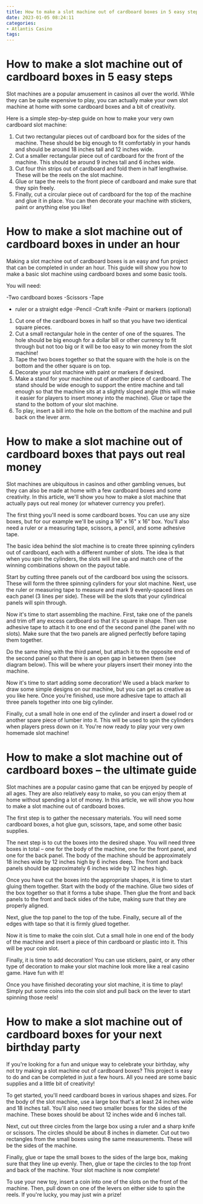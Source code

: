 ```yaml
---
title: How to make a slot machine out of cardboard boxes in 5 easy steps 
date: 2023-01-05 08:24:11
categories:
- Atlantis Casino
tags:
---
```



#  How to make a slot machine out of cardboard boxes in 5 easy steps 

Slot machines are a popular amusement in casinos all over the world. While they can be quite expensive to play, you can actually make your own slot machine at home with some cardboard boxes and a bit of creativity.

Here is a simple step-by-step guide on how to make your very own cardboard slot machine:

1. Cut two rectangular pieces out of cardboard box for the sides of the machine. These should be big enough to fit comfortably in your hands and should be around 18 inches tall and 12 inches wide. 
2. Cut a smaller rectangular piece out of cardboard for the front of the machine. This should be around 9 inches tall and 6 inches wide. 
3. Cut four thin strips out of cardboard and fold them in half lengthwise. These will be the reels on the slot machine. 
4. Glue or tape the reels to the front piece of cardboard and make sure that they spin freely. 
5. Finally, cut a circular piece out of cardboard for the top of the machine and glue it in place. You can then decorate your machine with stickers, paint or anything else you like!

#  How to make a slot machine out of cardboard boxes in under an hour 

Making a slot machine out of cardboard boxes is an easy and fun project that can be completed in under an hour. This guide will show you how to make a basic slot machine using cardboard boxes and some basic tools.

You will need:

-Two cardboard boxes
-Scissors
-Tape
- ruler or a straight edge 
-Pencil
-Craft knife 
-Paint or markers (optional)

1. Cut one of the cardboard boxes in half so that you have two identical square pieces.
2. Cut a small rectangular hole in the center of one of the squares. The hole should be big enough for a dollar bill or other currency to fit through but not too big or it will be too easy to win money from the slot machine!
3. Tape the two boxes together so that the square with the hole is on the bottom and the other square is on top.
4. Decorate your slot machine with paint or markers if desired. 
5. Make a stand for your machine out of another piece of cardboard. The stand should be wide enough to support the entire machine and tall enough so that the machine sits at a slightly sloped angle (this will make it easier for players to insert money into the machine). Glue or tape the stand to the bottom of your slot machine. 
6. To play, insert a bill into the hole on the bottom of the machine and pull back on the lever arm.

#  How to make a slot machine out of cardboard boxes that pays out real money 

Slot machines are ubiquitous in casinos and other gambling venues, but they can also be made at home with a few cardboard boxes and some creativity. In this article, we'll show you how to make a slot machine that actually pays out real money (or whatever currency you prefer).

The first thing you'll need is some cardboard boxes. You can use any size boxes, but for our example we'll be using a 16" x 16" x 16" box. You'll also need a ruler or a measuring tape, scissors, a pencil, and some adhesive tape.

The basic idea behind the slot machine is to create three spinning cylinders out of cardboard, each with a different number of slots. The idea is that when you spin the cylinders, the slots will line up and match one of the winning combinations shown on the payout table.

Start by cutting three panels out of the cardboard box using the scissors. These will form the three spinning cylinders for your slot machine. Next, use the ruler or measuring tape to measure and mark 9 evenly-spaced lines on each panel (3 lines per side). These will be the slots that your cylindrical panels will spin through.

Now it's time to start assembling the machine. First, take one of the panels and trim off any excess cardboard so that it's square in shape. Then use adhesive tape to attach it to one end of the second panel (the panel with no slots). Make sure that the two panels are aligned perfectly before taping them together.

Do the same thing with the third panel, but attach it to the opposite end of the second panel so that there is an open gap in between them (see diagram below). This will be where your players insert their money into the machine.

   
Now it's time to start adding some decoration! We used a black marker to draw some simple designs on our machine, but you can get as creative as you like here. Once you're finished, use more adhesive tape to attach all three panels together into one big cylinder.

Finally, cut a small hole in one end of the cylinder and insert a dowel rod or another spare piece of lumber into it. This will be used to spin the cylinders when players press down on it. You're now ready to play your very own homemade slot machine!

#  How to make a slot machine out of cardboard boxes – the ultimate guide 

Slot machines are a popular casino game that can be enjoyed by people of all ages. They are also relatively easy to make, so you can enjoy them at home without spending a lot of money. In this article, we will show you how to make a slot machine out of cardboard boxes.

The first step is to gather the necessary materials. You will need some cardboard boxes, a hot glue gun, scissors, tape, and some other basic supplies.

The next step is to cut the boxes into the desired shape. You will need three boxes in total – one for the body of the machine, one for the front panel, and one for the back panel. The body of the machine should be approximately 18 inches wide by 12 inches high by 6 inches deep. The front and back panels should be approximately 6 inches wide by 12 inches high.

Once you have cut the boxes into the appropriate shapes, it is time to start gluing them together. Start with the body of the machine. Glue two sides of the box together so that it forms a tube shape. Then glue the front and back panels to the front and back sides of the tube, making sure that they are properly aligned.

Next, glue the top panel to the top of the tube. Finally, secure all of the edges with tape so that it is firmly glued together.

Now it is time to make the coin slot. Cut a small hole in one end of the body of the machine and insert a piece of thin cardboard or plastic into it. This will be your coin slot.

Finally, it is time to add decoration! You can use stickers, paint, or any other type of decoration to make your slot machine look more like a real casino game. Have fun with it!

Once you have finished decorating your slot machine, it is time to play! Simply put some coins into the coin slot and pull back on the lever to start spinning those reels!

#  How to make a slot machine out of cardboard boxes for your next birthday party

If you're looking for a fun and unique way to celebrate your birthday, why not try making a slot machine out of cardboard boxes? This project is easy to do and can be completed in just a few hours. All you need are some basic supplies and a little bit of creativity!

To get started, you'll need cardboard boxes in various shapes and sizes. For the body of the slot machine, use a large box that's at least 24 inches wide and 18 inches tall. You'll also need two smaller boxes for the sides of the machine. These boxes should be about 12 inches wide and 6 inches tall.

Next, cut out three circles from the large box using a ruler and a sharp knife or scissors. The circles should be about 8 inches in diameter. Cut out two rectangles from the small boxes using the same measurements. These will be the sides of the machine.

Finally, glue or tape the small boxes to the sides of the large box, making sure that they line up evenly. Then, glue or tape the circles to the top front and back of the machine. Your slot machine is now complete!

To use your new toy, insert a coin into one of the slots on the front of the machine. Then, pull down on one of the levers on either side to spin the reels. If you're lucky, you may just win a prize!